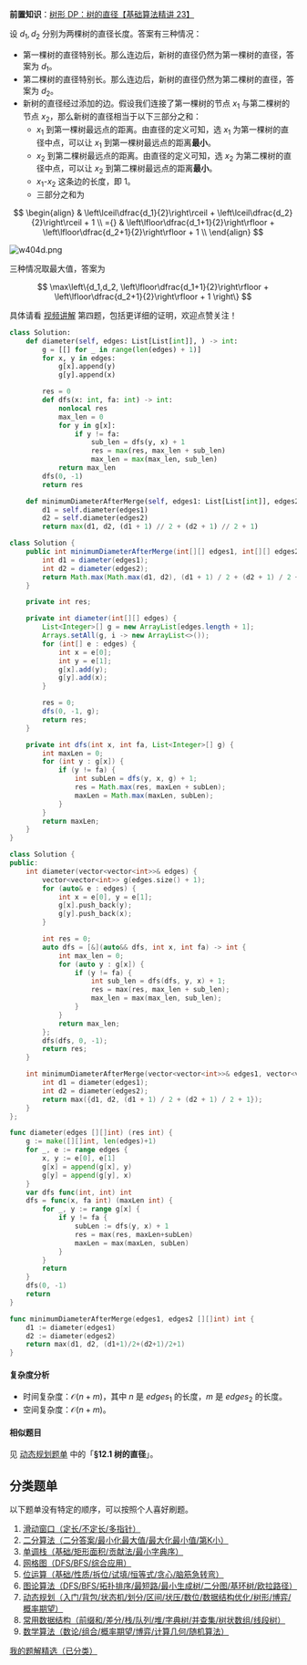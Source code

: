 **前置知识**：[树形 DP：树的直径【基础算法精讲 23】](https://www.bilibili.com/video/BV17o4y187h1/)

设 $d_1,d_2$ 分别为两棵树的直径长度。答案有三种情况：

- 第一棵树的直径特别长。那么连边后，新树的直径仍然为第一棵树的直径，答案为 $d_1$。
- 第二棵树的直径特别长。那么连边后，新树的直径仍然为第二棵树的直径，答案为 $d_2$。
- 新树的直径经过添加的边。假设我们连接了第一棵树的节点 $x_1$ 与第二棵树的节点 $x_2$，那么新树的直径相当于以下三部分之和：
  - $x_1$ 到第一棵树最远点的距离。由直径的定义可知，选 $x_1$ 为第一棵树的直径中点，可以让 $x_1$ 到第一棵树最远点的距离**最小**。
  - $x_2$ 到第二棵树最远点的距离。由直径的定义可知，选 $x_2$ 为第二棵树的直径中点，可以让 $x_2$ 到第二棵树最远点的距离**最小**。
  - $x_1\text{-}x_2$ 这条边的长度，即 $1$。
  - 三部分之和为

$$
\begin{align}
    & \left\lceil\dfrac{d_1}{2}\right\rceil + \left\lceil\dfrac{d_2}{2}\right\rceil + 1   \\
={} & \left\lfloor\dfrac{d_1+1}{2}\right\rfloor + \left\lfloor\dfrac{d_2+1}{2}\right\rfloor + 1       \\
\end{align}
$$

![w404d.png](https://pic.leetcode.cn/1719719529-GSlAHr-w404d.png)

三种情况取最大值，答案为

$$
\max\left\{d_1,d_2, \left\lfloor\dfrac{d_1+1}{2}\right\rfloor + \left\lfloor\dfrac{d_2+1}{2}\right\rfloor + 1  \right\}
$$

具体请看 [视频讲解](https://www.bilibili.com/video/BV16w4m1e7y3/) 第四题，包括更详细的证明，欢迎点赞关注！

```py [sol-Python3]
class Solution:
    def diameter(self, edges: List[List[int]], ) -> int:
        g = [[] for _ in range(len(edges) + 1)]
        for x, y in edges:
            g[x].append(y)
            g[y].append(x)

        res = 0
        def dfs(x: int, fa: int) -> int:
            nonlocal res
            max_len = 0
            for y in g[x]:
                if y != fa:
                    sub_len = dfs(y, x) + 1
                    res = max(res, max_len + sub_len)
                    max_len = max(max_len, sub_len)
            return max_len
        dfs(0, -1)
        return res

    def minimumDiameterAfterMerge(self, edges1: List[List[int]], edges2: List[List[int]]) -> int:
        d1 = self.diameter(edges1)
        d2 = self.diameter(edges2)
        return max(d1, d2, (d1 + 1) // 2 + (d2 + 1) // 2 + 1)
```

```java [sol-Java]
class Solution {
    public int minimumDiameterAfterMerge(int[][] edges1, int[][] edges2) {
        int d1 = diameter(edges1);
        int d2 = diameter(edges2);
        return Math.max(Math.max(d1, d2), (d1 + 1) / 2 + (d2 + 1) / 2 + 1);
    }

    private int res;

    private int diameter(int[][] edges) {
        List<Integer>[] g = new ArrayList[edges.length + 1];
        Arrays.setAll(g, i -> new ArrayList<>());
        for (int[] e : edges) {
            int x = e[0];
            int y = e[1];
            g[x].add(y);
            g[y].add(x);
        }

        res = 0;
        dfs(0, -1, g);
        return res;
    }

    private int dfs(int x, int fa, List<Integer>[] g) {
        int maxLen = 0;
        for (int y : g[x]) {
            if (y != fa) {
                int subLen = dfs(y, x, g) + 1;
                res = Math.max(res, maxLen + subLen);
                maxLen = Math.max(maxLen, subLen);
            }
        }
        return maxLen;
    }
}
```

```cpp [sol-C++]
class Solution {
public:
    int diameter(vector<vector<int>>& edges) {
        vector<vector<int>> g(edges.size() + 1);
        for (auto& e : edges) {
            int x = e[0], y = e[1];
            g[x].push_back(y);
            g[y].push_back(x);
        }

        int res = 0;
        auto dfs = [&](auto&& dfs, int x, int fa) -> int {
            int max_len = 0;
            for (auto y : g[x]) {
                if (y != fa) {
                    int sub_len = dfs(dfs, y, x) + 1;
                    res = max(res, max_len + sub_len);
                    max_len = max(max_len, sub_len);
                }
            }
            return max_len;
        };
        dfs(dfs, 0, -1);
        return res;
    }

    int minimumDiameterAfterMerge(vector<vector<int>>& edges1, vector<vector<int>>& edges2) {
        int d1 = diameter(edges1);
        int d2 = diameter(edges2);
        return max({d1, d2, (d1 + 1) / 2 + (d2 + 1) / 2 + 1});
    }
};
```

```go [sol-Go]
func diameter(edges [][]int) (res int) {
	g := make([][]int, len(edges)+1)
	for _, e := range edges {
		x, y := e[0], e[1]
		g[x] = append(g[x], y)
		g[y] = append(g[y], x)
	}
	var dfs func(int, int) int
	dfs = func(x, fa int) (maxLen int) {
		for _, y := range g[x] {
			if y != fa {
				subLen := dfs(y, x) + 1
				res = max(res, maxLen+subLen)
				maxLen = max(maxLen, subLen)
			}
		}
		return
	}
	dfs(0, -1)
	return
}

func minimumDiameterAfterMerge(edges1, edges2 [][]int) int {
	d1 := diameter(edges1)
	d2 := diameter(edges2)
	return max(d1, d2, (d1+1)/2+(d2+1)/2+1)
}
```

#### 复杂度分析

- 时间复杂度：$\mathcal{O}(n+m)$，其中 $n$ 是 $\textit{edges}_1$ 的长度，$m$ 是 $\textit{edges}_2$ 的长度。
- 空间复杂度：$\mathcal{O}(n+m)$。

#### 相似题目

见 [动态规划题单](https://leetcode.cn/circle/discuss/tXLS3i/) 中的「**§12.1 树的直径**」。

## 分类题单

以下题单没有特定的顺序，可以按照个人喜好刷题。

1. [滑动窗口（定长/不定长/多指针）](https://leetcode.cn/circle/discuss/0viNMK/)
2. [二分算法（二分答案/最小化最大值/最大化最小值/第K小）](https://leetcode.cn/circle/discuss/SqopEo/)
3. [单调栈（基础/矩形面积/贡献法/最小字典序）](https://leetcode.cn/circle/discuss/9oZFK9/)
4. [网格图（DFS/BFS/综合应用）](https://leetcode.cn/circle/discuss/YiXPXW/)
5. [位运算（基础/性质/拆位/试填/恒等式/贪心/脑筋急转弯）](https://leetcode.cn/circle/discuss/dHn9Vk/)
6. [图论算法（DFS/BFS/拓扑排序/最短路/最小生成树/二分图/基环树/欧拉路径）](https://leetcode.cn/circle/discuss/01LUak/)
7. [动态规划（入门/背包/状态机/划分/区间/状压/数位/数据结构优化/树形/博弈/概率期望）](https://leetcode.cn/circle/discuss/tXLS3i/)
8. [常用数据结构（前缀和/差分/栈/队列/堆/字典树/并查集/树状数组/线段树）](https://leetcode.cn/circle/discuss/mOr1u6/)
9. [数学算法（数论/组合/概率期望/博弈/计算几何/随机算法）](https://leetcode.cn/circle/discuss/IYT3ss/)

[我的题解精选（已分类）](https://github.com/EndlessCheng/codeforces-go/blob/master/leetcode/SOLUTIONS.md)
